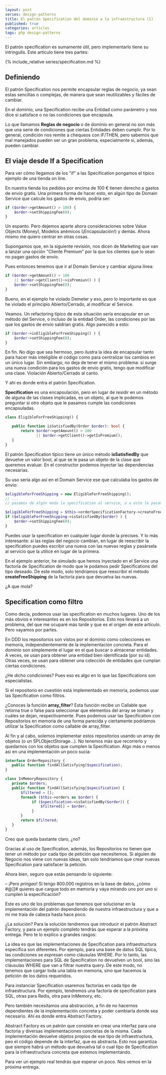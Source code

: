 ```yaml
---
layout: post
series: design-patterns
title: El patrón Specification del dominio a la infraestructura (1)
published: true
categories: articles
tags: php design-patterns
---
```


El patrón specification es sumamente útil, pero implementarlo tiene su intríngulis. Este artículo tiene tres partes:

{% include_relative series/specification.md %}

## Definiendo

El patrón Specification nos permite encapsular reglas de negocio, ya sean estas sencillas o complejas, de manera que sean reutilizables y fáciles de cambiar.

En el dominio, una Specification recibe una Entidad como parámetro y nos dice si satisface o no las condiciones que encapsula.

Lo que llamamos **Reglas de negocio** o de dominio en general no son más que una serie de condiciones que ciertas Entidades deben cumplir. Por lo general, condición nos remite a chequeos con IF/THEN, pero sabemos que mal manejados pueden ser un gran problema, especialmente si, además, pueden cambiar.

## El viaje desde If a Specification

Para ver cómo llegamos de los "if" a las Specification pongamos el típico ejemplo de una tienda on line.

En nuestra tienda los pedidos por encima de 100 € tienen derecho a gastos de envío gratis. Una primera forma de hacer esto, en algún tipo de Domain Service que calcule los gastos de envío, podría ser:

```php
if ($order->getAmount() > 100) {
    $order->setShippingFee(0);
}
```

Un espanto. Pero dejemos aparte ahora consideraciones sobre Value Objects (Money), Modelos anémicos (¡Encapsulación!) y demás. Ahora mismo me quiero centrar en otras cosas.

Supongamos que, en la siguiente revisión, nos dicen de Marketing que van a lanzar una opción "Cliente Premium" por la que los clientes que lo sean no pagan gastos de envío.

Pues entonces tenemos que ir al Domain Service y cambiar alguna línea:

```php
if ($order->getAmount() > 100 
    || $order->getClient()->isPremiun() ) {
    $order->setShippingFee(0);
}
```

Bueno, en el ejemplo he violado Demeter y eso, pero lo importante es que he violado el principio Abierto/Cerrado, al modificar el Service.

Veamos. Un refactoring típico de esta situación sería encapsular en un método del Service, o incluso de la entidad Order, las condiciones por las que los gastos de envío saldrían gratis. Algo parecido a esto:

```php
if ($order->isEligibleForFreeShipping() ) {
    $order->setShippingFee(0);
}
```

En fin. No digo que sea hermoso, pero ilustra la idea de encapsular tanto para hacer más inteligible el código como para centralizar los cambios en un único lugar. Sin embargo, no deja de tener el mismo problema: si surge una nueva condición para los gastos de envío gratis, tengo que modificar una clase. Violación Abierto/Cerrado al canto.

Y ahí es donde entra el patrón Specification.

**Specification** es una encapsulación, pero en lugar de residir en un método de alguna de las clases implicadas, es un objeto, al que le podemos preguntar si otro objeto que le pasamos cumple las condiciones encapsuladas.

```php
class EligibleForFreeShipping() {

   public function isSatisfiedBy(Order $order): bool {
       return $order->getAmount() > 100 
              || $order->getClient()->getIsPremium();
   }
}
```

El patrón Specification típico tiene un único método **isSatisfiedBy** que devuelve un valor bool, al que se le pasa un objeto de la clase que queremos evaluar. En el constructor podemos inyectar las dependencias necesarias.

Su uso sería algo así en el Domain Service ese que calculaba los gastos de envío:

```php
$eligibleForFreeShipping = new EligibleForFreeShipping();
// ...
// pasamos de algún modo la specification al service, o a este le pasamos una factoría, que es lo que voy a ejemplificar aquí...

$eligibleForFreeShipping = $this->orderSpecificationFactory->createFreeShipping();
if ($eligibleForFreeShipping->isSatisfiedBy($order) ) {
    $order->setShippingFee(0);
}
```

Puedes usar la specification en cualquier lugar donde la precises. Y lo más interesante: si las reglas del negocio cambian, en lugar de reescribir la specification puedes escribir una nueva con las nuevas reglas y pasársela al servicio que la utilice en lugar de la primera.

En el ejemplo anterior, he simulado que hemos inyectado en el Service una factoría de Specification de modo que le podamos pedir Specifications del tipo deseado. De este modo, solo tendríamos que reescribir el método **createFreeShipping** de la factoría para que devuelva las nuevas.

¿A que mola?

## Specification como filtro

Como decía, podemos usar las specification en muchos lugares. Uno de los más obvios e interesantes es en los Repositorios. Esto nos llevará a un problema, del que me ocuparé más tarde y que es el origen de este artículo. Pero vayamos por partes.

En DDD los repositorios son vistos por el dominio como colecciones en memoria, independientemente de la implementación concreta. Para el dominio son simplemente el lugar en el que buscar o almacenar entidades. A veces, se usan para obtener una entidad bien identificada (por su id). Otras veces, se usan para obtener una colección de entidades que cumplan ciertas condiciones.

¿He dicho condiciones? Pues eso es algo en lo que las Specifications son especialistas.

Si el repositorio en cuestión está implementado en memoria, podemos usar las Specification como filtros.

¿Conoces la función **array_filter**? Esta función recibe un Callable que retorna true o false para seleccionar que elementos del array se toman y cuáles se dejan, respectivamente. Pues podemos usar las Specification con Repositorios en memoria de una forma parecida y ciertamente podríamos utilizar la Specification como callable de array_filter.

Al fin y al cabo, solemos implementar estos repositorios usando un array de objetos (o un SPLObjectStorage...). No tenemos más que recorrerlo y quedarnos con los objetos que cumplen la Specification. Algo más o menos así en una implementación un poco sucia:

```php
interface OrderRepository {
   public function findAllSatisfying($specification);
}

class InMemoryRepository {
   private $orders;
   public function findAllSatisfying($specification) {
       $filtered = [];
       foreach ($this->orders as $order) {
            if ($specification->isSatisfiedBy($order)) {
                $filtered[] = $order;
            }
       }
       return $filtered;
   } 
}
```

Creo que queda bastante claro, ¿no?

Gracias al uso de Specification, además, los Repositorios no tienen que tener un método por cada tipo de petición que necesitemos. Si alguien de Negocio nos viene con nuevas ideas, tan solo tendríamos que crear nuevas Specification para satisfacer la petición.

Ahora bien, seguro que estás pensando lo siguiente:

– ¡Pero _pringao_! Si tengo 800.000 registros en la base de datos, ¿cómo #@]]# quieres que cargue todo en memoria y vaya mirando uno por uno si cumplen la especificación?</blockquote>

Este es uno de los problemas que tenemos que solucionar en la implementación del patrón dependiendo de nuestra infraestructura y que a mí me traía de cabeza hasta hace poco.

¿La solución? Para la solución tendremos que introducir el patrón Abstract Factory, y para un ejemplo completo tendrás que esperar a la próxima entrega. Pero te lo explico a grandes rasgos:

La idea es que las implementaciones de Specification para infraestructura específica son diferentes. Por ejemplo, para una base de datos SQL típica, las condiciones se expresan como cláusulas WHERE. Por lo tanto, las implementaciones para SQL de Specification no devuelven un bool, sino las cláusulas WHERE que van a filtrar nuestra query. De este modo, no tenemos que cargar toda una tabla en memoria, sino que hacemos la petición de los datos requeridos.

Para instanciar Specification usaremos factorías en cada tipo de infraestructura. Por ejemplo, tendremos una factoría de specification para SQL, otras para Redis, otra para InMemory, etc.

Pero también necesitamos una abstracción, a fin de no hacernos dependientes de la implementación concreta y poder cambiarla donde sea necesario. Ahí es donde entra Abstract Factory.

Abstract Factory es un patrón que consiste en crear una interfaz para una factoría y diversas implementaciones concretas de la misma. Cada implementación devuelve objetos propios de ese tipo de infraestructura, peo el código depende de la interfaz, que es abstracta. Esto nos garantiza que siempre habrá un método que devuelva tal o cual tipo de Specification para la infraestructura concreta que estemos implementando.

Para ver un ejemplo real tendrás que esperar un poco. Nos vemos en la próxima entrega.
